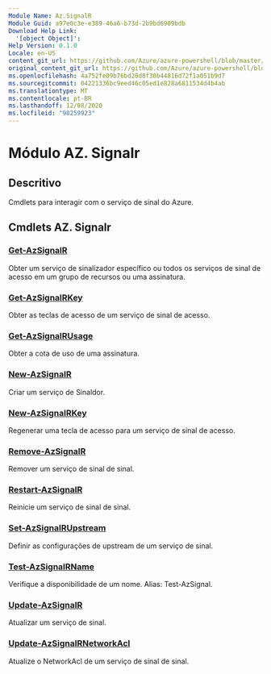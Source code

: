```yaml
---
Module Name: Az.SignalR
Module Guid: a97e0c3e-e389-46a6-b73d-2b9bd6909bdb
Download Help Link:
  '[object Object]': 
Help Version: 0.1.0
Locale: en-US
content_git_url: https://github.com/Azure/azure-powershell/blob/master/src/SignalR/SignalR/help/Az.SignalR.md
original_content_git_url: https://github.com/Azure/azure-powershell/blob/master/src/SignalR/SignalR/help/Az.SignalR.md
ms.openlocfilehash: 4a752fe09b76bd20d8f30b44816d72f1a051b9d7
ms.sourcegitcommit: 04221336bc9eed46c05ed1e828a6811534d4b4ab
ms.translationtype: MT
ms.contentlocale: pt-BR
ms.lasthandoff: 12/08/2020
ms.locfileid: "98259923"
---
```

# Módulo AZ. Signalr
## Descritivo
Cmdlets para interagir com o serviço de sinal do Azure.

## Cmdlets AZ. Signalr
### [Get-AzSignalR](Get-AzSignalR.md)
Obter um serviço de sinalizador específico ou todos os serviços de sinal de acesso em um grupo de recursos ou uma assinatura.

### [Get-AzSignalRKey](Get-AzSignalRKey.md)
Obter as teclas de acesso de um serviço de sinal de acesso.

### [Get-AzSignalRUsage](Get-AzSignalRUsage.md)
Obter a cota de uso de uma assinatura.

### [New-AzSignalR](New-AzSignalR.md)
Criar um serviço de Sinaldor.

### [New-AzSignalRKey](New-AzSignalRKey.md)
Regenerar uma tecla de acesso para um serviço de sinal de acesso.

### [Remove-AzSignalR](Remove-AzSignalR.md)
Remover um serviço de sinal de sinal.

### [Restart-AzSignalR](Restart-AzSignalR.md)
Reinicie um serviço de sinal de sinal.

### [Set-AzSignalRUpstream](Set-AzSignalRUpstream.md)
Definir as configurações de upstream de um serviço de sinal.

### [Test-AzSignalRName](Test-AzSignalRName.md)
Verifique a disponibilidade de um nome. Alias: Test-AzSignal.

### [Update-AzSignalR](Update-AzSignalR.md)
Atualizar um serviço de sinal.

### [Update-AzSignalRNetworkAcl](Update-AzSignalRNetworkAcl.md)
Atualize o NetworkAcl de um serviço de sinal de sinal.

